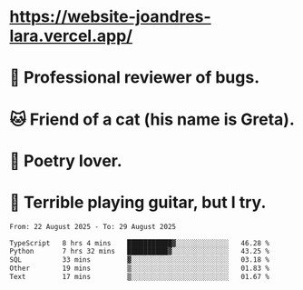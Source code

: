 # https://website-joandres-lara.vercel.app/
# 🐛 Professional reviewer of bugs.
# 🐱 Friend of a cat (his name is Greta).
# 📜 Poetry lover.
# 🎸 Terrible playing guitar, but I try.

<!--START_SECTION:waka-->

```txt
From: 22 August 2025 - To: 29 August 2025

TypeScript   8 hrs 4 mins    ███████████▓░░░░░░░░░░░░░   46.28 %
Python       7 hrs 32 mins   ██████████▓░░░░░░░░░░░░░░   43.25 %
SQL          33 mins         ▓░░░░░░░░░░░░░░░░░░░░░░░░   03.18 %
Other        19 mins         ▒░░░░░░░░░░░░░░░░░░░░░░░░   01.83 %
Text         17 mins         ▒░░░░░░░░░░░░░░░░░░░░░░░░   01.67 %
```

<!--END_SECTION:waka-->
